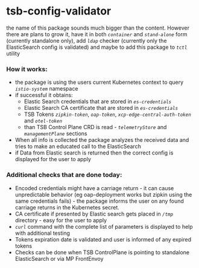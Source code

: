 # tsb-config-validator

the name of this package sounds much bigger than the content. However there are plans to grow it, have it in both _`container`_ and _`stand-alone`_ form (currently standalone only), add _`ldap`_ checker (currently only the ElasticSearch config is validated) and maybe to add this package to _`tctl`_ utility


### How it works:

- the package is using the users current Kubernetes context to query _`istio-system`_ namespace
- if successful it obtains:
  - Elastic Search credentials that are stored in _`es-credentials`_
  - Elastic Search CA certificate that are stored in _`es-credentials`_
  - TSB Tokens _`zipkin-token`_, _`oap-token`_, _`xcp-edge-central-auth-token`_ and _`otel-token`_
  - than TSB Control Plane CRD is read - _`telemetryStore`_ and _`managementPlane`_ sections
- When all info is collected the package analyzes the received data and tries to make an educated call to the ElasticSearch 
- if Data from Elastic search is returned then the correct config is displayed for the user to apply

### Additional checks that are done today:

- Encoded credentials might have a carriage return - it can cause unpredictable behavior (eg oap-deployment works but zipkin using the same credentials fails) - the package informs the user on any found carriage returns in the Kubernetes secret.
- CA certificate if presented by Elastic search gets placed in _`/tmp`_ directory - easy for the user to apply
- _`curl`_ command with the complete list of parameters is displayed to help with additional testing
- Tokens expiration date is validated and user is informed of any expired tokens
- Checks can be done when TSB ControlPlane is pointing to standalone ElasticSearch or via MP FrontEnvoy
